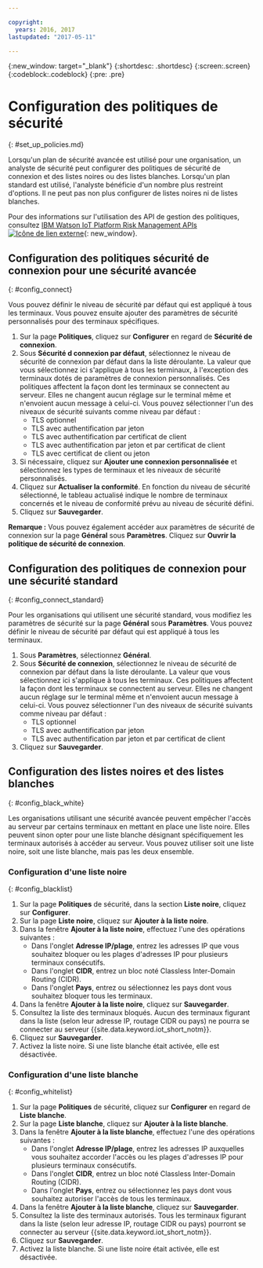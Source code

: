 ```yaml
---

copyright:
  years: 2016, 2017
lastupdated: "2017-05-11"

---
```


{:new_window: target="\_blank"}
{:shortdesc: .shortdesc}
{:screen:.screen}
{:codeblock:.codeblock}
{:pre: .pre}

# Configuration des politiques de sécurité
{: #set_up_policies.md}

Lorsqu'un plan de sécurité avancée est utilisé pour une organisation, un analyste de sécurité peut configurer des politiques de sécurité de connexion et des listes noires ou des listes blanches. 
Lorsqu'un plan standard est utilisé, l'analyste bénéficie d'un nombre plus restreint d'options.
Il ne peut pas non plus configurer de listes noires ni de listes blanches.

Pour des informations sur l'utilisation des API
de gestion des politiques, consultez
[IBM Watson IoT Platform Risk Management APIs ![Icône de lien externe](../../../../icons/launch-glyph.svg)](https://docs.internetofthings.ibmcloud.com/apis/swagger/v0002/riskmgmt.html){: new_window}.

## Configuration des politiques sécurité de connexion pour une sécurité avancée
{: #config_connect}

Vous pouvez définir le niveau de sécurité par défaut qui est appliqué à tous les terminaux. Vous pouvez ensuite ajouter des paramètres de sécurité personnalisés pour des terminaux spécifiques.

1. Sur la page **Politiques**, cliquez sur **Configurer** en regard de **Sécurité de connexion**.
2. Sous **Sécurité d connexion par défaut**, sélectionnez le niveau de sécurité de connexion par défaut dans la liste déroulante. La valeur que vous sélectionnez ici s'applique à tous les terminaux, à l'exception des terminaux dotés de paramètres de connexion personnalisés. 
Ces politiques affectent la façon dont les terminaux se connectent au serveur. Elles ne changent
aucun réglage sur le terminal même et n'envoient aucun message à celui-ci.
Vous pouvez sélectionner l'un des niveaux de sécurité suivants comme niveau par défaut :
    - TLS optionnel
    - TLS avec authentification par jeton
    - TLS avec authentification par certificat de client
    - TLS avec authentification par jeton et par certificat de client
    - TLS avec certificat de client ou jeton
3. Si nécessaire, cliquez sur **Ajouter une connexion personnalisée** et sélectionnez les types de terminaux et les niveaux de sécurité personnalisés.
3. Cliquez sur **Actualiser la conformité**. En fonction du
niveau de sécurité sélectionné, le tableau actualisé indique le nombre de terminaux
concernés et le niveau de conformité prévu au niveau de sécurité défini.
4. Cliquez sur **Sauvegarder**.

**Remarque :** Vous pouvez également accéder aux paramètres de sécurité de connexion sur la page **Général** sous **Paramètres**. Cliquez sur **Ouvrir la politique de sécurité de connexion**.

## Configuration des politiques de connexion pour une sécurité standard
{: #config_connect_standard}

Pour les organisations qui utilisent une sécurité standard, vous modifiez les paramètres de sécurité sur la page **Général** sous **Paramètres**. Vous pouvez définir le niveau de sécurité par défaut qui est appliqué à tous les terminaux.

1. Sous **Paramètres**, sélectionnez **Général**.
2. Sous **Sécurité de connexion**, sélectionnez le niveau de sécurité de connexion par défaut dans la liste déroulante. La valeur que vous sélectionnez ici s'applique à tous les terminaux. 
Ces politiques affectent la façon dont les terminaux se connectent au serveur. Elles ne changent
aucun réglage sur le terminal même et n'envoient aucun message à celui-ci.
Vous pouvez sélectionner l'un des niveaux de sécurité suivants comme niveau par défaut :
    - TLS optionnel
    - TLS avec authentification par jeton
    - TLS avec authentification par jeton et par certificat de client
4. Cliquez sur **Sauvegarder**.

## Configuration des listes noires et des listes blanches
{: #config_black_white}

Les organisations utilisant une sécurité avancée peuvent empêcher l'accès au serveur par certains terminaux en
mettant en place une liste noire. Elles peuvent sinon opter pour une liste blanche désignant spécifiquement
les terminaux autorisés à accéder au serveur.
Vous pouvez utiliser soit une liste noire, soit une liste blanche, mais pas les deux ensemble.


### Configuration d'une liste noire
{: #config_blacklist}

1. Sur la page **Politiques** de sécurité, dans la section **Liste noire**, cliquez sur **Configurer**.
2. Sur la page **Liste noire**, cliquez sur **Ajouter à la liste noire**.
3. Dans la fenêtre **Ajouter à la liste noire**, effectuez l'une des opérations suivantes :
    - Dans l'onglet **Adresse IP/plage**, entrez les adresses IP que vous souhaitez bloquer ou les plages d'adresses IP pour plusieurs terminaux consécutifs.
    - Dans l'onglet **CIDR**, entrez un bloc noté Classless Inter-Domain Routing (CIDR).
    - Dans l'onglet **Pays**, entrez ou sélectionnez les pays dont vous souhaitez bloquer tous les terminaux.
4. Dans la fenêtre **Ajouter à la liste noire**, cliquez sur **Sauvegarder**.
5. Consultez la liste des terminaux bloqués. Aucun des terminaux figurant dans la liste (selon leur adresse IP, routage CIDR ou pays) ne pourra se connecter au
serveur {{site.data.keyword.iot_short_notm}}.
6. Cliquez sur **Sauvegarder**.
7. Activez la liste noire. Si une liste blanche était activée, elle est désactivée.

### Configuration d'une liste blanche
{: #config_whitelist}

1. Sur la page **Politiques** de sécurité, cliquez sur **Configurer** en regard de **Liste blanche**.
2. Sur la page **Liste blanche**, cliquez sur **Ajouter à la liste blanche**.
3. Dans la fenêtre **Ajouter à la liste blanche**, effectuez l'une des opérations suivantes :
    - Dans l'onglet **Adresse IP/plage**, entrez les adresses IP auxquelles vous souhaitez accorder l'accès ou les plages d'adresses IP pour plusieurs terminaux consécutifs.
    - Dans l'onglet **CIDR**, entrez un bloc noté Classless Inter-Domain Routing (CIDR).
    - Dans l'onglet **Pays**, entrez ou sélectionnez les pays dont vous souhaitez autoriser l'accès de tous les terminaux.
4. Dans la fenêtre **Ajouter à la liste blanche**, cliquez sur **Sauvegarder**.
5. Consultez la liste des terminaux autorisés. Tous les terminaux figurant dans la liste (selon leur adresse IP, routage CIDR ou pays) pourront se connecter au
serveur {{site.data.keyword.iot_short_notm}}.
6. Cliquez sur **Sauvegarder**.
7. Activez la liste blanche. Si une liste noire était activée, elle est désactivée.
